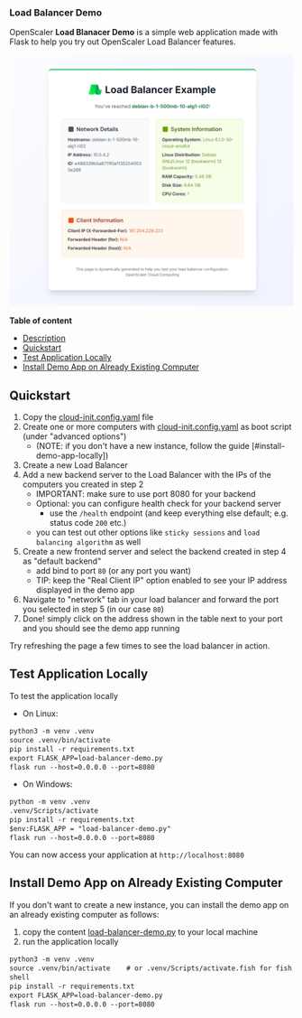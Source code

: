 ### Load Balancer Demo

OpenScaler **Load Blanacer Demo** is a simple web application made with Flask to help you try out OpenScaler Load Balancer features.

![Load Balancer Demo](attachements/load-balancer-example-preview.png)

**Table of content**

- [Description](#description)
- [Quickstart](#quickstart)
- [Test Application Locally](#test-application-locally)
- [Install Demo App on Already Existing Computer](#install-demo-app-on-already-existing-computer)

## Quickstart

1. Copy the [cloud-init.config.yaml](cloud-init.config.yaml) file
2. Create one or more computers with [cloud-init.config.yaml](cloud-init.config.yaml) as boot script (under "advanced options")
   - (NOTE: if you don't have a new instance, follow the guide [#install-demo-app-locally])
3. Create a new Load Balancer
4. Add a new backend server to the Load Balancer with the IPs of the computers you created in step 2
   - IMPORTANT: make sure to use port 8080 for your backend
   - Optional: you can configure health check for your backend server
     - use the `/health` endpoint (and keep everything else default; e.g. status code `200` etc.)
   - you can test out other options like `sticky sessions` and `load balancing algorithm` as well
5. Create a new frontend server and select the backend created in step 4 as "default backend"
   - add bind to port `80` (or any port you want)
   - TIP: keep the "Real Client IP" option enabled to see your IP address displayed in the demo app
6. Navigate to "network" tab in your load balancer and forward the port you selected in step 5 (in our case `80`)
7. Done! simply click on the address shown in the table next to your port and you should see the demo app running

Try refreshing the page a few times to see the load balancer in action.

## Test Application Locally

To test the application locally

- On Linux:

```shell
python3 -m venv .venv
source .venv/bin/activate
pip install -r requirements.txt
export FLASK_APP=load-balancer-demo.py
flask run --host=0.0.0.0 --port=8080
```

- On Windows:

```shell
python -m venv .venv
.venv/Scripts/activate
pip install -r requirements.txt
$env:FLASK_APP = "load-balancer-demo.py"
flask run --host=0.0.0.0 --port=8080
```

You can now access your application at `http://localhost:8080`

## Install Demo App on Already Existing Computer

If you don't want to create a new instance, you can install the demo app on an already existing computer as follows:

1. copy the content [load-balancer-demo.py](load-balancer-demo.py) to your local machine
2. run the application locally

```shell
python3 -m venv .venv
source .venv/bin/activate    # or .venv/Scripts/activate.fish for fish shell
pip install -r requirements.txt
export FLASK_APP=load-balancer-demo.py
flask run --host=0.0.0.0 --port=8080
```

